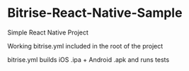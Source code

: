 # Bitrise-React-Native-Sample
Simple React Native Project 

Working bitrise.yml included in the root of the project

bitrise.yml builds iOS .ipa + Android .apk and runs tests 
